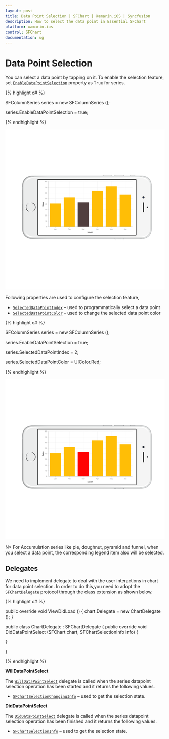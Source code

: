 ```yaml
---
layout: post
title: Data Point Selection | SFChart | Xamarin.iOS | Syncfusion
description: How to select the data point in Essential SFChart
platform: xamarin.ios
control: SFChart
documentation: ug
---
```


# Data Point Selection

You can select a data point by tapping on it. To enable the selection feature, set [`EnableDataPointSelection`](https://help.syncfusion.com/cr/cref_files/xamarin-ios/sfchart/Syncfusion.SFChart.iOS~Syncfusion.SfChart.iOS.SFSeries~EnableDataPointSelection.html) property as `True` for series. 

{% highlight c# %}

SFColumnSeries series           = new SFColumnSeries ();

series.EnableDataPointSelection = true; 

{% endhighlight %}


![](selection_images/selection_img1.png)

Following properties are used to configure the selection feature,

* [`SelectedDataPointIndex`](https://help.syncfusion.com/cr/cref_files/xamarin-ios/sfchart/Syncfusion.SFChart.iOS~Syncfusion.SfChart.iOS.SFSeries~SelectedDataPointIndex.html) – used to programmatically select a data point
* [`SelectedDataPointColor`](https://help.syncfusion.com/cr/cref_files/xamarin-ios/sfchart/Syncfusion.SFChart.iOS~Syncfusion.SfChart.iOS.SFSeries~SelectedDataPointColor.html) – used to change the selected data point color

{% highlight c# %}

SFColumnSeries series           = new SFColumnSeries ();

series.EnableDataPointSelection = true;

series.SelectedDataPointIndex   = 2;

series.SelectedDataPointColor   = UIColor.Red; 

{% endhighlight %}


![](selection_images/selection_img2.png)


N> For Accumulation series like pie, doughnut, pyramid and funnel, when you select a data point, the corresponding legend item also will be selected.

## Delegates


We need to implement delegate to deal with the user interactions in chart for data point selection. In order to do this,you need to adopt the [`SFChartDelegate`](https://help.syncfusion.com/cr/cref_files/xamarin-ios/sfchart/Syncfusion.SFChart.iOS~Syncfusion.SfChart.iOS.SFChartDelegate.html) protocol through the class extension as shown below.

{% highlight c# %}

public override void ViewDidLoad ()
{
    chart.Delegate = new ChartDelegate ();
}

public class ChartDelegate : SFChartDelegate
{
    public override void DidDataPointSelect (SFChart chart, SFChartSelectionInfo info)
    {

    }
}

{% endhighlight %}



**WillDataPointSelect**

The [`WillDataPointSelect`](https://help.syncfusion.com/cr/cref_files/xamarin-ios/sfchart/Syncfusion.SFChart.iOS~Syncfusion.SfChart.iOS.SFChartDelegate~WillDataPointSelect.html) delegate is called when the series datapoint selection operation has been started and it returns the following values.

* [`SFChartSelectionChangingInfo`](https://help.syncfusion.com/cr/cref_files/xamarin-ios/sfchart/Syncfusion.SFChart.iOS~Syncfusion.SfChart.iOS.SFChartSelectionChangingInfo.html) – used to get the selection state.


**DidDataPointSelect**

The [`DidDataPointSelect`](https://help.syncfusion.com/cr/cref_files/xamarin-ios/sfchart/Syncfusion.SFChart.iOS~Syncfusion.SfChart.iOS.SFChartDelegate~DidDataPointSelect.html) delegate is called when the series datapoint selection operation has been finished and it returns the following values.

* [`SFChartSelectionInfo`](https://help.syncfusion.com/cr/cref_files/xamarin-ios/sfchart/Syncfusion.SFChart.iOS~Syncfusion.SfChart.iOS.SFChartSelectionInfo.html) – used to get the selection state.